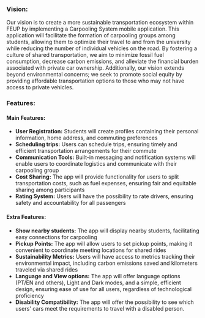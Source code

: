 ### Vision:
Our vision is to create a more sustainable transportation ecosystem within FEUP by implementing a Carpooling System mobile application. This application will facilitate the formation of carpooling groups among students, allowing them to optimize their travel to and from the university while reducing the number of individual vehicles on the road. By fostering a culture of shared transportation, we aim to minimize fossil fuel consumption, decrease carbon emissions, and alleviate the financial burden associated with private car ownership. Additionally, our vision extends beyond environmental concerns; we seek to promote social equity by providing affordable transportation options to those who may not have access to private vehicles.

### Features:
#### Main Features:
* **User Registration:** Students will create profiles containing their personal information, home address, and commuting preferences 
* **Scheduling trips:** Users can schedule trips, ensuring timely and efficient transportation arrangements for their commute
* **Communication Tools:** Built-in messaging and notification systems will enable users to coordinate logistics and communicate with their carpooling group
* **Cost Sharing:** The app will provide functionality for users to split transportation costs, such as fuel expenses, ensuring fair and equitable sharing among participants
* **Rating System:** Users will have the possibility to rate drivers, ensuring safety and accountability for all passengers


#### Extra Features:
* **Show nearby students:** The app will display nearby students, facilitating easy connections for carpooling
* **Pickup Points:** The app will allow users to set pickup points, making it convenient to coordinate meeting locations for shared rides
* **Sustainability Metrics:** Users will have access to metrics tracking their environmental impact, including carbon emissions saved and kilometers traveled via shared rides
* **Language and View options:** The app will offer language options (PT/EN and others), Light and Dark modes, and a simple, efficient design, ensuring ease of use for all users, regardless of technological proficiency
* **Disability Compatibility:** The app will offer the possibility to see which users' cars meet the requirements to travel with a disabled person.